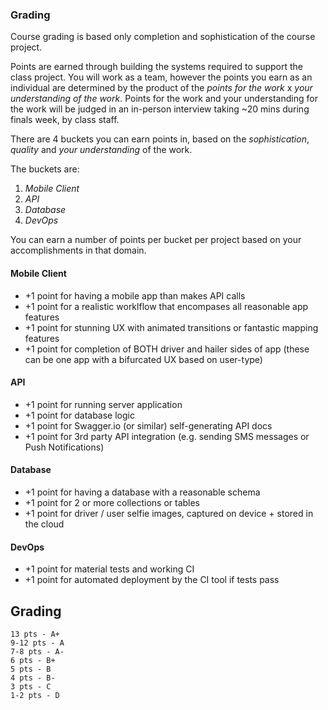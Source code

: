 ### Grading

Course grading is based only completion and sophistication of the course project.

Points are earned through building the systems required to support the class project.  You will work as a team, however the points you earn as an individual are determined by the product of the *points for the work* x *your understanding of the work*.  Points for the work and your understanding for the work will be judged in an in-person interview taking ~20 mins during finals week, by class staff.

There are 4 buckets you can earn points in, based on the *sophistication*, *quality* and *your understanding* of the work.

The buckets are:

1. *Mobile Client* 
2. *API* 
3. *Database* 
4. *DevOps* 

You can earn a number of points per bucket per project based on your accomplishments 
in that domain.


#### Mobile Client

* +1 point for having a mobile app than makes API calls
* +1 point for a realistic worklflow that encompases all reasonable app features
* +1 point for stunning UX with animated transitions or fantastic mapping features
* +1 point for completion of BOTH driver and hailer sides of app (these can be one app with a bifurcated UX based on user-type)

#### API
* +1 point for running server application
* +1 point for database logic
* +1 point for Swagger.io (or similar) self-generating API docs
* +1 point for 3rd party API integration (e.g. sending SMS messages or Push Notifications)

#### Database
* +1 point for having a database with a reasonable schema 
* +1 point for 2 or more collections or tables 
* +1 point for driver / user selfie images, captured on device + stored in the cloud

#### DevOps
* +1 point for material tests and working CI
* +1 point for automated deployment by the CI tool if tests pass


## Grading
```
13 pts - A+
9-12 pts - A
7-8 pts - A-
6 pts - B+
5 pts - B
4 pts - B-
3 pts - C
1-2 pts - D
```
